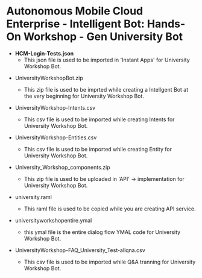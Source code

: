 # Autonomous Mobile Cloud Enterprise - Intelligent Bot: Hands-On Workshop - Gen University Bot

- **HCM-Login-Tests.json**
  - This json file is used to be imported in 'Instant Apps' for University Workshop Bot.

* UniversityWorkshopBot.zip
  - This zip file is used to be imprted while creating a Intellgent Bot at the very beginning for University Workshop Bot.

* UniversityWorkshop-Intents.csv
  - This csv file is used to be imported while creating Intents for University Workshop Bot.

* UniversityWorkshop-Entities.csv
  - This csv file is used to be imported while creating Entity for University Workshop Bot.

* University_Workshop_components.zip
  - This zip file is used to be uploaded in 'API' -> implementation for University Workshop Bot.

* university.raml
  - This raml file is used to be copied while you are creating API service.

* universityworkshopentire.ymal
  - this ymal file is the entire dialog flow YMAL code for University Workshop Bot.

* UniversityWorkshop-FAQ_University_Test-allqna.csv
  - This csv file is used to be imported while Q&A tranning for University Workshop Bot.




